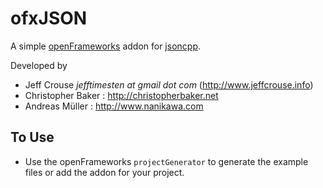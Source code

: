 # ofxJSON

A simple [openFrameworks](http://openframeworks.cc/) addon for [jsoncpp](https://github.com/open-source-parsers/jsoncpp).

Developed by
- Jeff Crouse _jefftimesten at gmail dot com_ (http://www.jeffcrouse.info)
- Christopher Baker : http://christopherbaker.net
- Andreas Müller : http://www.nanikawa.com


## To Use

- Use the openFrameworks `projectGenerator` to generate the example files or add the addon for your project.
